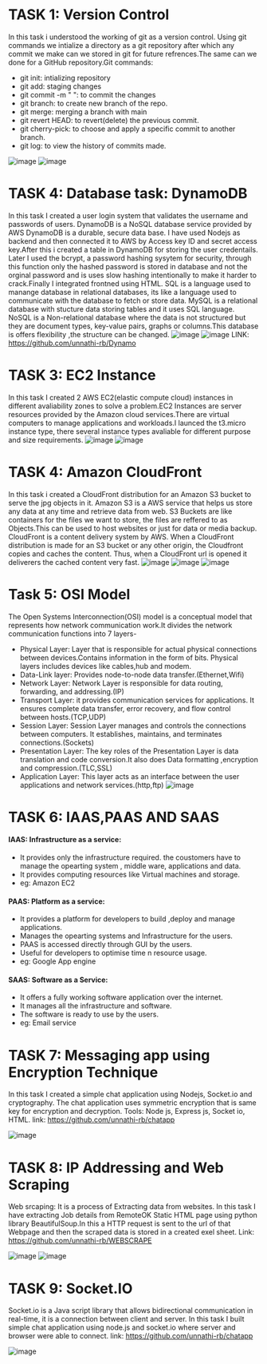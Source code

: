 # TASK 1: Version Control
In this task i understood the working of git as a version control. Using git commands we intialize a directory as a git repository after which any commit we make can we stored in git for future refrences.The same can we done for a GitHub repository.Git commands:
- git init: intializing repository
- git add: staging changes
- git commit -m " ": to commit the changes
- git branch: to create new branch of the repo.
- git merge: merging a branch with main
- git revert HEAD: to revert(delete) the previous commit.
- git cherry-pick: to choose and apply a specific commit to another branch.
- git log: to view the history of commits made.


![image](https://github.com/unnathi-rb/report-marvel/blob/main/Screenshot%202025-03-26%20070654.png?raw=true)
![image](https://github.com/unnathi-rb/report-marvel/blob/main/Screenshot%202025-03-26%20073536.png?raw=true)

# TASK 4: Database task: DynamoDB
In this task I created a user login system that validates the username and passwords of users.
DynamoDB is a NoSQL database service provided by AWS DynamoDB is a durable, secure data base. I have used Nodejs as backend and then connected it to AWS by Access key ID and secret access key.After this i created a table in DynamoDB for storing the user credentails. Later I used the bcrypt, a password hashing sysytem for security, through this function only the hashed password is stored in database and not the orginal password and is uses slow hashing intentionally to make it harder to crack.Finally I integrated frontned using HTML.
SQL is a language used to manange database in relational databases, its like a language used to communicate with the database to fetch or store data.
MySQL is a relational database with stucture data storing tables and it uses SQL language.
NoSQL is a Non-relational database where the data is not structured but they are document types, key-value pairs, graphs or columns.This database is offers flexibility ,the structure can be changed.
![image](https://github.com/unnathi-rb/report-marvel/blob/main/Screenshot%202025-05-07%20072021.png?raw=true)
![image](https://github.com/unnathi-rb/report-marvel/blob/main/Screenshot%202025-03-26%20070654.png?raw=true)
LINK: https://github.com/unnathi-rb/Dynamo


# TASK 3: EC2 Instance
In this task I created 2 AWS EC2(elastic compute cloud) instances in different avaliability zones to solve a problem.EC2 Instances are server resources provided by the Amazon cloud services.There are virtual computers to manage applications and workloads.I launced the t3.micro instance type, there several instance types avaliable for different purpose and size requirements.
![image](https://github.com/unnathi-rb/report-marvel/blob/main/Screenshot%202025-03-28%20214517.png?raw=true)
![image](https://github.com/unnathi-rb/report-marvel/blob/main/Screenshot%202025-03-29%20000741.png?raw=true)

# TASK 4: Amazon CloudFront
In this task i created a CloudFront distribution for an Amazon S3 bucket to serve the jpg objects in it.
Amazon S3 is a AWS service that helps us store any data at any time and retrieve data from web. S3 Buckets are like containers for the files we want to store, the files are reffered to as Objects.This can be used to host websites or just for data or media backup.
CloudFront is a content delivery system by AWS. When a CloudFront distribution is made for an S3 bucket or any other origin, the Cloudfront copies and caches the content. Thus, when a CloudFront url is opened it deliverers the cached content very fast.
![image](https://github.com/unnathi-rb/report-marvel/blob/main/Screenshot%202025-05-01%20124737.png?raw=true)
![image](https://github.com/unnathi-rb/report-marvel/blob/main/Screenshot%202025-05-01%20124829.png?raw=true)
![image](https://github.com/unnathi-rb/report-marvel/blob/main/Screenshot%202025-05-01%20124857.png?raw=true)

# Task 5: OSI Model
The Open Systems Interconnection(OSI) model is a conceptual model that represents how network communication work.It divides the network communication functions into 7 layers-
- Physical Layer: Layer that is responsible for actual physical connections between devices.Contains information in the form of bits. Physical layers includes devices like cables,hub and modem.
- Data-Link layer: Provides node-to-node data transfer.(Ethernet,Wifi)
- Network Layer: Network Layer is responsible for data routing, forwarding, and addressing.(IP)
- Transport Layer: it provides communication services for applications. It ensures complete data transfer, error recovery, and flow control between hosts.(TCP,UDP)
- Session Layer: Session Layer manages and controls the connections between computers. It establishes, maintains, and terminates connections.(Sockets)
- Presentation Layer: The key roles of the Presentation Layer is data translation and code conversion.It also does Data formatting ,encryption and compression.(TLC,SSL)
- Application Layer: This layer acts as an interface between the user applications and network services.(http,ftp)
  ![image](https://github.com/unnathi-rb/report-marvel/blob/main/1st%20osi.jpg?raw=true)

# TASK 6: IAAS,PAAS AND SAAS
#### IAAS: Infrastructure as a service: 
- It provides only the infrastructure required. the coustomers have to manage the opearting system , middle ware, applications and data.
- It provides computing resources like Virtual machines and storage.
- eg: Amazon EC2
#### PAAS: Platform as a service:
- It provides a platform for developers to build ,deploy and manage applications.
- Manages the opearting systems and Infrastructure for the users.
- PAAS is accessed directly through GUI by the users.
- Useful for developers to optimise time n resource usage.
- eg: Google App engine
#### SAAS: Software as a Service:
- It offers a fully working software application over the internet.
- It manages all the infrastructure and software.
- The software is ready to use by the users.
- eg: Email service


# TASK 7: Messaging app using Encryption Technique
In this task I created a simple chat application using Nodejs, Socket.io and cryptography. The chat application uses symmetric encryption that is same key for encryption and decryption.
Tools: Node js, Express js, Socket io, HTML.
link: https://github.com/unnathi-rb/chatapp


![image](https://github.com/unnathi-rb/report-marvel/blob/main/Screenshot%202025-05-01%20233236.png?raw=true)


# TASK 8: IP Addressing and Web Scraping
Web srcaping: It is a process of Extracting data from websites.
In this task I have extracting Job details from RemoteOK Static HTML page using python library BeautifulSoup.In this a HTTP request is sent to the url of that Webpage and then the scraped data is stored in a created exel sheet. Link: https://github.com/unnathi-rb/WEBSCRAPE

![image](https://github.com/unnathi-rb/report-marvel/blob/main/WhatsApp%20Image%202025-05-07%20at%207.49.48%20PM%20(1).jpeg?raw=true)
![image](https://github.com/unnathi-rb/report-marvel/blob/main/Screenshot%202025-05-05%20154016.png?raw=true)

# TASK 9: Socket.IO
Socket.io is a Java script library that allows bidirectional communication in real-time, it is a connection between client and server. In this task I built simple chat application using node.js and socket.io where server and browser were able to connect.
link: https://github.com/unnathi-rb/chatapp


![image](https://github.com/unnathi-rb/report-marvel/blob/main/Screenshot%202025-05-01%20233236.png?raw=true)





